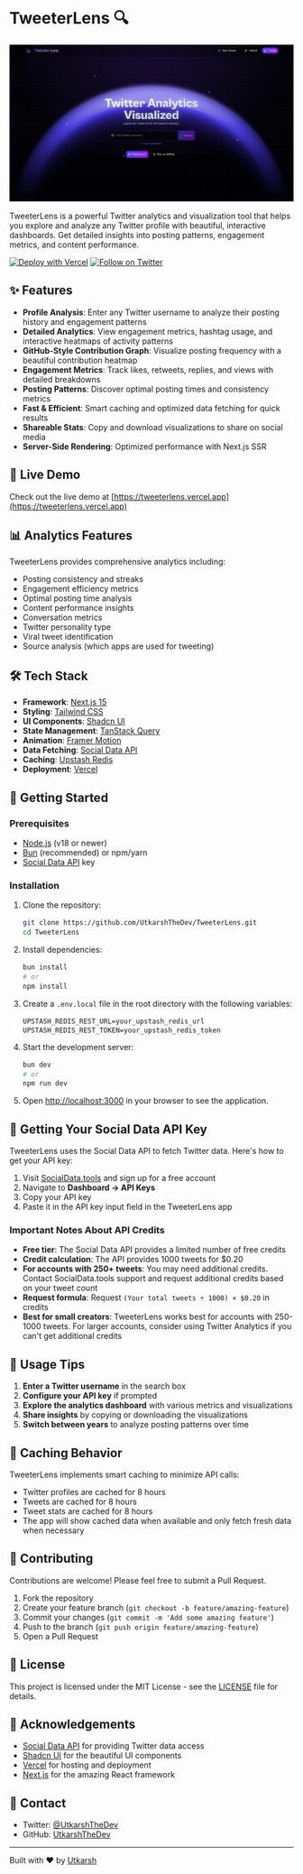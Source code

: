 # TweeterLens 🔍

![TweeterLens Banner](./screenshots/banner.png)

TweeterLens is a powerful Twitter analytics and visualization tool that helps you explore and analyze any Twitter profile with beautiful, interactive dashboards. Get detailed insights into posting patterns, engagement metrics, and content performance.

[![Deploy with Vercel](https://vercel.com/button)](https://vercel.com/new/clone?repository-url=https%3A%2F%2Fgithub.com%2FUtkarshTheDev%2FTweeterLens)
[![Follow on Twitter](https://img.shields.io/twitter/follow/UtkarshTheDev?style=social)](https://twitter.com/UtkarshTheDev)

## ✨ Features

- **Profile Analysis**: Enter any Twitter username to analyze their posting history and engagement patterns
- **Detailed Analytics**: View engagement metrics, hashtag usage, and interactive heatmaps of activity patterns
- **GitHub-Style Contribution Graph**: Visualize posting frequency with a beautiful contribution heatmap
- **Engagement Metrics**: Track likes, retweets, replies, and views with detailed breakdowns
- **Posting Patterns**: Discover optimal posting times and consistency metrics
- **Fast & Efficient**: Smart caching and optimized data fetching for quick results
- **Shareable Stats**: Copy and download visualizations to share on social media
- **Server-Side Rendering**: Optimized performance with Next.js SSR

## 🚀 Live Demo

Check out the live demo at [https://tweeterlens.vercel.app](https://tweeterlens.vercel.app)

## 📊 Analytics Features

TweeterLens provides comprehensive analytics including:

- Posting consistency and streaks
- Engagement efficiency metrics
- Optimal posting time analysis
- Content performance insights
- Conversation metrics
- Twitter personality type
- Viral tweet identification
- Source analysis (which apps are used for tweeting)

## 🛠️ Tech Stack

- **Framework**: [Next.js 15](https://nextjs.org/)
- **Styling**: [Tailwind CSS](https://tailwindcss.com/)
- **UI Components**: [Shadcn UI](https://ui.shadcn.com/)
- **State Management**: [TanStack Query](https://tanstack.com/query)
- **Animation**: [Framer Motion](https://www.framer.com/motion/)
- **Data Fetching**: [Social Data API](https://socialdata.tools)
- **Caching**: [Upstash Redis](https://upstash.com/)
- **Deployment**: [Vercel](https://vercel.com)

## 🔧 Getting Started

### Prerequisites

- [Node.js](https://nodejs.org/) (v18 or newer)
- [Bun](https://bun.sh/) (recommended) or npm/yarn
- [Social Data API](https://socialdata.tools) key

### Installation

1. Clone the repository:

   ```bash
   git clone https://github.com/UtkarshTheDev/TweeterLens.git
   cd TweeterLens
   ```

2. Install dependencies:

   ```bash
   bun install
   # or
   npm install
   ```

3. Create a `.env.local` file in the root directory with the following variables:

   ```
   UPSTASH_REDIS_REST_URL=your_upstash_redis_url
   UPSTASH_REDIS_REST_TOKEN=your_upstash_redis_token
   ```

4. Start the development server:

   ```bash
   bun dev
   # or
   npm run dev
   ```

5. Open [http://localhost:3000](http://localhost:3000) in your browser to see the application.

## 🔑 Getting Your Social Data API Key

TweeterLens uses the Social Data API to fetch Twitter data. Here's how to get your API key:

1. Visit [SocialData.tools](https://socialdata.tools) and sign up for a free account
2. Navigate to **Dashboard → API Keys**
3. Copy your API key
4. Paste it in the API key input field in the TweeterLens app

### Important Notes About API Credits

- **Free tier**: The Social Data API provides a limited number of free credits
- **Credit calculation**: The API provides 1000 tweets for $0.20
- **For accounts with 250+ tweets**: You may need additional credits. Contact SocialData.tools support and request additional credits based on your tweet count
- **Request formula**: Request `(Your total tweets ÷ 1000) × $0.20` in credits
- **Best for small creators**: TweeterLens works best for accounts with 250-1000 tweets. For larger accounts, consider using Twitter Analytics if you can't get additional credits

## 📝 Usage Tips

1. **Enter a Twitter username** in the search box
2. **Configure your API key** if prompted
3. **Explore the analytics dashboard** with various metrics and visualizations
4. **Share insights** by copying or downloading the visualizations
5. **Switch between years** to analyze posting patterns over time

## 🔄 Caching Behavior

TweeterLens implements smart caching to minimize API calls:

- Twitter profiles are cached for 8 hours
- Tweets are cached for 8 hours
- Tweet stats are cached for 8 hours
- The app will show cached data when available and only fetch fresh data when necessary

## 🤝 Contributing

Contributions are welcome! Please feel free to submit a Pull Request.

1. Fork the repository
2. Create your feature branch (`git checkout -b feature/amazing-feature`)
3. Commit your changes (`git commit -m 'Add some amazing feature'`)
4. Push to the branch (`git push origin feature/amazing-feature`)
5. Open a Pull Request

## 📄 License

This project is licensed under the MIT License - see the [LICENSE](LICENSE) file for details.

## 🙏 Acknowledgements

- [Social Data API](https://socialdata.tools) for providing Twitter data access
- [Shadcn UI](https://ui.shadcn.com/) for the beautiful UI components
- [Vercel](https://vercel.com) for hosting and deployment
- [Next.js](https://nextjs.org/) for the amazing React framework

## 📧 Contact

- Twitter: [@UtkarshTheDev](https://twitter.com/UtkarshTheDev)
- GitHub: [UtkarshTheDev](https://github.com/UtkarshTheDev)

---

Built with ❤️ by [Utkarsh](https://twitter.com/UtkarshTheDev)
